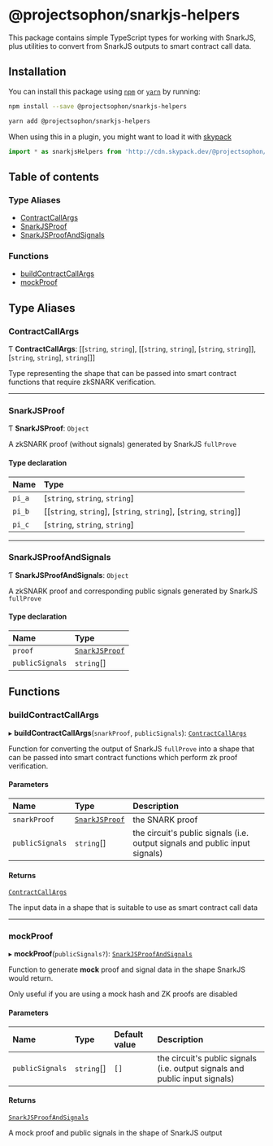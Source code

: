 # @projectsophon/snarkjs-helpers

This package contains simple TypeScript types for working with SnarkJS,
plus utilities to convert from SnarkJS outputs to smart contract call data.

## Installation

You can install this package using [`npm`](https://www.npmjs.com) or
[`yarn`](https://classic.yarnpkg.com/lang/en/) by running:

```bash
npm install --save @projectsophon/snarkjs-helpers
```
```bash
yarn add @projectsophon/snarkjs-helpers
```

When using this in a plugin, you might want to load it with [skypack](https://www.skypack.dev)

```js
import * as snarkjsHelpers from 'http://cdn.skypack.dev/@projectsophon/snarkjs-helpers'
```

## Table of contents

### Type Aliases

- [ContractCallArgs](README.md#contractcallargs)
- [SnarkJSProof](README.md#snarkjsproof)
- [SnarkJSProofAndSignals](README.md#snarkjsproofandsignals)

### Functions

- [buildContractCallArgs](README.md#buildcontractcallargs)
- [mockProof](README.md#mockproof)

## Type Aliases

### ContractCallArgs

Ƭ **ContractCallArgs**: [[`string`, `string`], [[`string`, `string`], [`string`, `string`]], [`string`, `string`], `string`[]]

Type representing the shape that can be passed into smart contract
functions that require zkSNARK verification.

___

### SnarkJSProof

Ƭ **SnarkJSProof**: `Object`

A zkSNARK proof (without signals) generated by SnarkJS `fullProve`

#### Type declaration

| Name | Type |
| :------ | :------ |
| `pi_a` | [`string`, `string`, `string`] |
| `pi_b` | [[`string`, `string`], [`string`, `string`], [`string`, `string`]] |
| `pi_c` | [`string`, `string`, `string`] |

___

### SnarkJSProofAndSignals

Ƭ **SnarkJSProofAndSignals**: `Object`

A zkSNARK proof and corresponding public signals generated by SnarkJS `fullProve`

#### Type declaration

| Name | Type |
| :------ | :------ |
| `proof` | [`SnarkJSProof`](README.md#snarkjsproof) |
| `publicSignals` | `string`[] |

## Functions

### buildContractCallArgs

▸ **buildContractCallArgs**(`snarkProof`, `publicSignals`): [`ContractCallArgs`](README.md#contractcallargs)

Function for converting the output of SnarkJS `fullProve` into a shape that can be
passed into smart contract functions which perform zk proof verification.

#### Parameters

| Name | Type | Description |
| :------ | :------ | :------ |
| `snarkProof` | [`SnarkJSProof`](README.md#snarkjsproof) | the SNARK proof |
| `publicSignals` | `string`[] | the circuit's public signals (i.e. output signals and public input signals) |

#### Returns

[`ContractCallArgs`](README.md#contractcallargs)

The input data in a shape that is suitable to use as smart contract call data

___

### mockProof

▸ **mockProof**(`publicSignals?`): [`SnarkJSProofAndSignals`](README.md#snarkjsproofandsignals)

Function to generate **mock** proof and signal data in the shape SnarkJS would return.

Only useful if you are using a mock hash and ZK proofs are disabled

#### Parameters

| Name | Type | Default value | Description |
| :------ | :------ | :------ | :------ |
| `publicSignals` | `string`[] | `[]` | the circuit's public signals (i.e. output signals and public input signals) |

#### Returns

[`SnarkJSProofAndSignals`](README.md#snarkjsproofandsignals)

A mock proof and public signals in the shape of SnarkJS output
